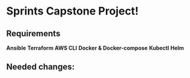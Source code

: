 # Sprints Capstone Project!
## Requirements
**Ansible**
**Terraform**
**AWS CLI**
**Docker & Docker-compose**
**Kubectl**
**Helm** 

## Needed changes:

